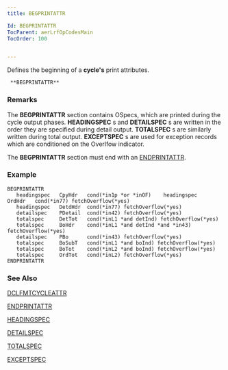 ```yaml
---
title: BEGPRINTATTR

Id: BEGPRINTATTR
TocParent: aerLrfOpCodesMain
TocOrder: 100


---
```


Defines the beginning of a **cycle's** print attributes. 

```
 **BEGPRINTATTR**    
```

### Remarks
The **BEGPRINTATTR** section contains OSpecs, which are printed during the cycle output phases. **HEADINGSPEC** s and **DETAILSPEC** s are written in the order they are specified during detail output. **TOTALSPEC** s are similarly written during total output. **EXCEPTSPEC** s are used for exception records which are conditioned on the Overlfow indicator. 

The **BEGPRINTATTR** section must end with an [ENDPRINTATTR](BEGPRINTATTR.html). 

### Example

```
BEGPRINTATTR
   headingspec   CpyHdr   cond(*in1p *or *inOF)    headingspec   OrdHdr   cond(*in77) fetchOverflow(*yes)
   headingspec   DetdHdr  cond(*in77) fetchOverflow(*yes)
   detailspec    PDetail  cond(*in42) fetchOverflow(*yes)
   totalspec     DetTot   cond(*inL1 *and detInd) fetchOverflow(*yes)
   totalspec     BoHdr    cond(*inL1 *and detInd *and *in43) fetchOverflow(*yes)
   detailspec    PBo      cond(*in43) fetchOverflow(*yes)
   totalspec     BoSubT   cond(*inL1 *and boInd) fetchOverflow(*yes)
   totalspec     BoTot    cond(*inL2 *and boInd) fetchOverflow(*yes)
   totalspec     OrdTot   cond(*inL2) fetchOverflow(*yes)
ENDPRINTATTR 
```

### See Also
[DCLFMTCYCLEATTR](DCLFMTCYCLEATTR.html)

[ENDPRINTATTR](ENDPRINTATTR.html)

[HEADINGSPEC](HEADINGSPEC.html)

[DETAILSPEC](DETAILSPEC.html)

[TOTALSPEC](TOTALSPEC.html)

[EXCEPTSPEC](EXCEPTSPEC.html) 
